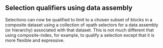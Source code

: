 ## Selection qualifiers using data assembly

Selections can now be qualified to limit to a chosen subset of blocks in a composite
dataset using a collection of xpath selectors for a data assembly (or hierarchy)
associated with that dataset. This is not much different that using
composite-index, for example, to qualify a selection except that it is more
flexible and expressive.
